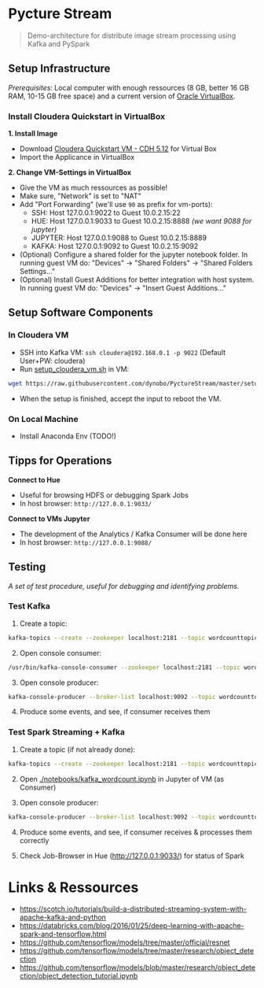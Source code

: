 # Pycture Stream

> Demo-architecture for distribute image stream processing using Kafka and PySpark



## Setup Infrastructure
*Prerequisites:* Local computer with enough ressources (8 GB, better 16 GB RAM, 10-15 GB free space) and a current version of [Oracle VirtualBox](https://www.virtualbox.org/).

### Install Cloudera Quickstart in VirtualBox
**1. Install Image**
- Download [Cloudera Quickstart VM - CDH 5.12](https://www.cloudera.com/downloads/quickstart_vms/5-12.html) for Virtual Box
- Import the Applicance in VirtualBox

**2. Change VM-Settings in VirtualBox**
- Give the VM as much ressources as possible!
- Make sure, "Network" is set to "NAT"
- Add "Port Forwarding" (we'll use `90` as prefix for vm-ports):
    - SSH: Host 127.0.0.1:9022 to Guest 10.0.2.15:22
    - HUE:  Host 127.0.0.1:9033 to Guest 10.0.2.15:8888 *(we want 9088 for jupyter)*
    - JUPYTER:  Host 127.0.0.1:9088 to Guest 10.0.2.15:8889
    - KAFKA:   Host 127.0.0.1:9092 to Guest 10.0.2.15:9092
- (Optional) Configure a shared folder for the jupyter notebook folder. In running guest VM do: "Devices" -> "Shared Folders" -> "Shared Folders Settings..."
- (Optional) Install Guest Additions for better integration with host system. In running guest VM do: "Devices" -> "Insert Guest Additions..."



## Setup Software Components

### In Cloudera VM
- SSH into Kafka VM: `ssh cloudera@192.168.0.1 -p 9022` (Default User+PW: cloudera)
- Run [setup_cloudera_vm.sh](setup_cloudera_vm.sh) in VM:
```bash
wget https://raw.githubusercontent.com/dynobo/PyctureStream/master/setup_cloudera.sh && chmod +x ./setup_cloudera.sh && ./setup_cloudera.sh
```
- When the setup is finished, accept the input to reboot the VM.

### On Local Machine
- Install Anaconda Env (TODO!)



## Tipps for Operations
**Connect to Hue**
- Useful for browsing HDFS or debugging Spark Jobs
- In host browser: `http://127.0.0.1:9033/`

**Connect to VMs Jupyter**
- The development of the Analytics / Kafka Consumer will be done here
- In host browser: `http://127.0.0.1:9088/`



## Testing
*A set of test procedure, useful for debugging and identifying problems.*

### Test Kafka
1. Create a topic:
```bash
kafka-topics --create --zookeeper localhost:2181 --topic wordcounttopic --partitions 1 --replication-factor 1
```

2. Open console consumer:
```bash
/usr/bin/kafka-console-consumer --zookeeper localhost:2181 --topic wordcounttopic
```

3. Open console producer:
```bash
kafka-console-producer --broker-list localhost:9092 --topic wordcounttopic
```

4. Produce some events, and see, if consumer receives them

### Test Spark Streaming + Kafka

1. Create a topic (if not already done):
```bash
kafka-topics --create --zookeeper localhost:2181 --topic wordcounttopic --partitions 1 --replication-factor 1
```

2. Open [./notebooks/kafka_wordcount.ipynb](./notebooks/kafka_wordcount.ipynb) in Jupyter of VM (as Consumer)

3. Open console producer:
```bash
kafka-console-producer --broker-list localhost:9092 --topic wordcounttopic
```

4. Produce some events, and see, if consumer receives & processes them correctly

5. Check Job-Browser in Hue  (http://127.0.0.1:9033/) for status of Spark

# Links & Ressources
- https://scotch.io/tutorials/build-a-distributed-streaming-system-with-apache-kafka-and-python
- https://databricks.com/blog/2016/01/25/deep-learning-with-apache-spark-and-tensorflow.html
- https://github.com/tensorflow/models/tree/master/official/resnet
- https://github.com/tensorflow/models/tree/master/research/object_detection
- https://github.com/tensorflow/models/blob/master/research/object_detection/object_detection_tutorial.ipynb
